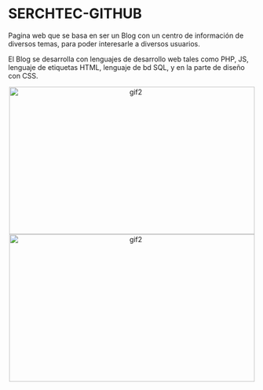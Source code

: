 # SERCHTEC-GITHUB

Pagina web que se basa en ser un Blog con un centro de información de diversos temas, para poder interesarle a diversos usuarios. 

El Blog se desarrolla con lenguajes de desarrollo web tales como PHP, JS, lenguaje de etiquetas HTML, lenguaje de bd SQL, y en la parte de diseño con CSS.

<div align="center">
<a> <img src="https://user-images.githubusercontent.com/43445037/200247288-aa7b173a-af4c-4b17-a84e-268ee327c896.png" alt="gif2" width="500" height="300"/> </a>
</div>

<div align="center">
<a> <img src="https://user-images.githubusercontent.com/43445037/174461092-efe9737d-f798-459b-bf9f-99b5c89e3203.gif" alt="gif2" width="500" height="300"/> </a>
</div>


